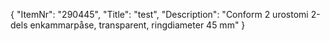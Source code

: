 {
  "ItemNr": "290445",
  "Title": "test",
  "Description": "Conform 2 urostomi 2-dels enkammarpåse, transparent, ringdiameter 45 mm"
}